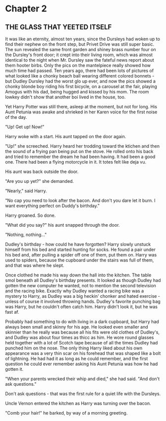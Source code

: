 # Chapter 2
## THE GLASS THAT YEETED ITSELF

It was like an eternity, almost ten years, since the Dursleys had woken up to find their nephew on the front step, but Privet Drive was still super basic. The sun revealed the same front garden and shiney brass number four on the Dursley's front door; it crept into their living room, which was almost identical to the night when Mr. Dursley saw the fateful news report about them hooter birbs. Only the pics on the mantelpiece really showed how much time had passed. Ten years ago, there had been lots of pictures of what looked like a chonky beach ball wearing different colored bonnets - but Dudley Dursley had the worst glo up ever, and now the pics showed a chonky blonde boy riding his first bicycle, on a carousel at the fair, playing Amogus with his dad, being hugged and kissed by his mom. The room lowkey didn't show that another boi lived in the house, too.

Yet Harry Potter was still there, asleep at the moment, but not for long. His Aunt Petunia was awake and shrieked in her Karen voice for the first noise of the day.

"Up! Get up! Now!"

Harry woke with a start. His aunt tapped on the door again.

"Up!" she screeched. Harry heard her trodding toward the ktichen and then the sound of a frying pan being put on the stove. He rolled onto his back and tried to remember the dream he had been having. It had been a good one. There had been a flying motorcycle in it. It totes felt like deja vu.

His aunt was back outside the door.

"Are you up yet?" she demanded.

"Nearly," said Harry.

"No cap you need to look after the bacon. And don't you dare let it burn. I want everything perfect on Duddy's birthday."

Harry groaned. So done.

"What did you say?" his aunt snapped through the door.

"Nothing, nothing..."

Dudley's birthday - how could he have forgotten? Harry slowly unstuck himself from his bed and started hunting for socks. He found a pair under his bed and, after pulling  a spider off one of them, put them on. Harry was used to spiders, because the cupboard under the stairs was full of them, and that was where he slept.

Once clothed he made his way down the hall into the kitchen. The table smol beneath all Dudley's birthday presents. It looked as though Dudley had gotten the new computer he wanted, not to mention the second television and the racing bike. Exactly why Dudley wanted a racing bike was a mystery to Harry, as Dudley was a big heckin' chonker and hated exercise - unless of course it involved throwing hands. Dudley's favorite punching bag was Harry, but he couldn't often catch him. Harry didn't look it, but he was fast af.

Probably had something to do with living in a dark cupboard, but Harry had always been small and skinny for his age. He looked even smaller and skinnier than he really was because all his fits were old clothes of Dudley's, and Dudley was about four times as thicc as him. He wore round glasses held together with a lot of Scotch tape because of all the times Dudley had punched him on the nose. The only thing Harry liked about his own appearance was a very thin scar on his forehead that was shaped like a bolt of lightning. He had had it as long as he could remember, and the first question he could ever remember asking his Aunt Petunia was how he had gotten it.

"When your parents wrecked their whip and died," she had said. "And don't ask questions."

Don't ask questions - that was the first rule for a quiet life with the Dursleys.

Uncle Vernon entered the kitchen as Harry was turning over the bacon.

"Comb your hair!" he barked, by way of a morning greeting.
